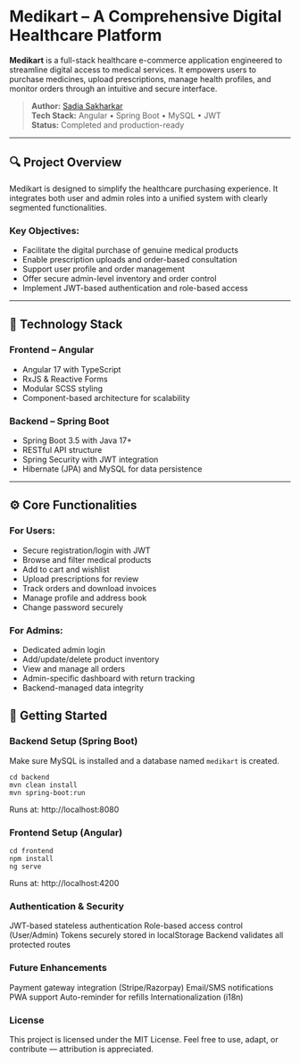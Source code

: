 # Medikart – A Comprehensive Digital Healthcare Platform

**Medikart** is a full-stack healthcare e-commerce application engineered to streamline digital access to medical services. It empowers users to purchase medicines, upload prescriptions, manage health profiles, and monitor orders through an intuitive and secure interface.

> **Author:** [Sadia Sakharkar](https://github.com/sadiasakharkar)  
> **Tech Stack:** Angular • Spring Boot • MySQL • JWT  
> **Status:** Completed and production-ready

---

## 🔍 Project Overview

Medikart is designed to simplify the healthcare purchasing experience. It integrates both user and admin roles into a unified system with clearly segmented functionalities.

### Key Objectives:
- Facilitate the digital purchase of genuine medical products  
- Enable prescription uploads and order-based consultation  
- Support user profile and order management  
- Offer secure admin-level inventory and order control  
- Implement JWT-based authentication and role-based access

---

## 🧠 Technology Stack

### Frontend – Angular
- Angular 17 with TypeScript  
- RxJS & Reactive Forms  
- Modular SCSS styling  
- Component-based architecture for scalability

### Backend – Spring Boot
- Spring Boot 3.5 with Java 17+  
- RESTful API structure  
- Spring Security with JWT integration  
- Hibernate (JPA) and MySQL for data persistence

---

## ⚙️ Core Functionalities

### For Users:
- Secure registration/login with JWT  
- Browse and filter medical products  
- Add to cart and wishlist  
- Upload prescriptions for review  
- Track orders and download invoices  
- Manage profile and address book  
- Change password securely

### For Admins:
- Dedicated admin login  
- Add/update/delete product inventory  
- View and manage all orders  
- Admin-specific dashboard with return tracking  
- Backend-managed data integrity

## 🚀 Getting Started

### Backend Setup (Spring Boot)

Make sure MySQL is installed and a database named `medikart` is created.

```
cd backend
mvn clean install
mvn spring-boot:run
```
Runs at: http://localhost:8080

### Frontend Setup (Angular)
```
cd frontend
npm install
ng serve
```
Runs at: http://localhost:4200


### Authentication & Security
JWT-based stateless authentication
Role-based access control (User/Admin)
Tokens securely stored in localStorage
Backend validates all protected routes


### Future Enhancements
Payment gateway integration (Stripe/Razorpay)
Email/SMS notifications
PWA support
Auto-reminder for refills
Internationalization (i18n)

###  License
This project is licensed under the MIT License.
Feel free to use, adapt, or contribute — attribution is appreciated.
